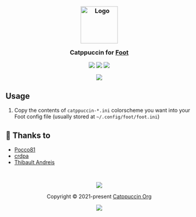 <h3 align="center">
  <img src="https://raw.githubusercontent.com/catppuccin/catppuccin/main/assets/logos/exports/1544x1544_circle.png" width="100" alt="Logo"/><br/>
  <img src="https://raw.githubusercontent.com/catppuccin/catppuccin/main/assets/misc/transparent.png" height="30" width="0px"/>
  Catppuccin for <a href="https://codeberg.org/dnkl/foot">Foot</a>
  <img src="https://raw.githubusercontent.com/catppuccin/catppuccin/main/assets/misc/transparent.png" height="30" width="0px"/>
</h3>

<p align="center">
  <a href="https://github.com/catppuccin/foot/stargazers"><img src="https://img.shields.io/github/stars/catppuccin/foot?colorA=363a4f&colorB=b7bdf8&style=for-the-badge"></a>
  <a href="https://github.com/catppuccin/foot/issues"><img src="https://img.shields.io/github/issues/catppuccin/foot?colorA=363a4f&colorB=f5a97f&style=for-the-badge"></a>
  <a href="https://github.com/catppuccin/foot/contributors"><img src="https://img.shields.io/github/contributors/catppuccin/foot?colorA=363a4f&colorB=a6da95&style=for-the-badge"></a>
</p>

<p align="center">
  <img src="https://raw.githubusercontent.com/catppuccin/foot/main/assets/foot.png"/>
</p>

## Usage

1. Copy the contents of `catppuccin-*.ini` colorscheme you want into your Foot config file (usually stored at `~/.config/foot/foot.ini`)

## 💝 Thanks to

- [Pocco81](https://github.com/Pocco81)
- [crdpa](https://github.com/crdpa)
- [Thibault Andreis](https://github.com/ThibaultAndreis)

&nbsp;

<p align="center"><img src="https://raw.githubusercontent.com/catppuccin/catppuccin/main/assets/footers/gray0_ctp_on_line.svg?sanitize=true" /></p>
<p align="center">Copyright &copy; 2021-present <a href="https://github.com/catppuccin" target="_blank">Catppuccin Org</a>
<p align="center"><a href="https://github.com/catppuccin/catppuccin/blob/main/LICENSE"><img src="https://img.shields.io/static/v1.svg?style=for-the-badge&label=License&message=MIT&logoColor=d9e0ee&colorA=363a4f&colorB=b7bdf8"/></a></p>
